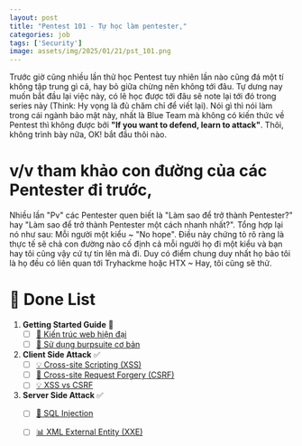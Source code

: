 ```yaml
---
layout: post
title: "Pentest 101 - Tự học làm pentester,"
categories: job
tags: ['Security']
image: assets/img/2025/01/21/pst_101.png
---
```


Trước giờ cũng nhiều lần thử học Pentest tuy nhiên lần nào cũng đá một tí không tập trung gì cả, hay bỏ giữa chừng nên không tới đâu. Tự dưng nay muốn bắt đầu lại việc này, có lẽ học được tới đâu sẽ note lại tới đó trong series này (Think: Hy vọng là đủ chăm chỉ để viết lại). Nói gì thì nói làm trong cái ngành bảo mật này, nhất là Blue Team mà không có kiến thức về Pentest thì không được bởi **"If you want to defend, learn to attack"**. Thôi, không trình bày nữa, OK! bắt đầu thôi nào.


# v/v tham khảo con đường của các Pentester đi trước,
Nhiều lần "Pv" các Pentester quen biết là "Làm sao để trở thành Pentester?" hay "Làm sao để trở thành Pentester một cách nhanh nhất?". Tổng hợp lại nó như sau: Mỗi người một kiểu ~ "No hope". Điều này chứng tỏ rõ ràng là thực tế sẽ chả con đường nào cố định cả mỗi người họ đi một kiểu và bạn hay tôi cũng vậy cứ tự tin lên mà đi. Duy có điểm chung duy nhất họ bảo tôi là họ đều có liên quan tới Tryhackme hoặc HTX ~ Hay, tôi cũng sẽ thử. 

# 📝 Done List

1. **Getting Started Guide** 📌  
   - [ ] [📄 Kiến trúc web hiện đại](https://example.com/setup-environment)  
   - [ ] [📄 Sử dụng burpsuite cơ bản](https://example.com/documentation)  

2. **Client Side Attack** ✅  
   - [ ] [💡 Cross-site Scripting (XSS)](https://example.com/brainstorm)  
   - [ ] [🎨 Cross-site Request Forgery (CSRF)](https://example.com/design)  
   - [ ] [💡 XSS vs CSRF](https://example.com/brainstorm)  

3. **Server Side Attack** ✅  
   - [ ] [🚀 SQL Injection](https://example.com/launch)  
   - [ ] [📊 XML External Entity (XXE)](https://example.com/monitor)

